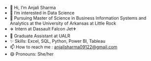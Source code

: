 - 👋 Hi, I’m Anjali Sharma
- 👀 I’m interested in Data Science
- 🌱 Pursuing Master of Science in Business Information Systems and Analytics at the University of Arkansas at Little Rock
- ✈️ Intern at Dassault Falcon Jet✈
- 💼 Graduate Assistant at UALR
- ✨ Skills: Excel, SQL, Python, Power BI, Tableau
- 📫 How to reach me : anjalisharma09122@gmail.com
- 😄 Pronouns: She/her

<!---
Anjali0928/Anjali0928 is a ✨ special ✨ repository because its `README.md` (this file) appears on your GitHub profile.
You can click the Preview link to take a look at your changes.
--->

